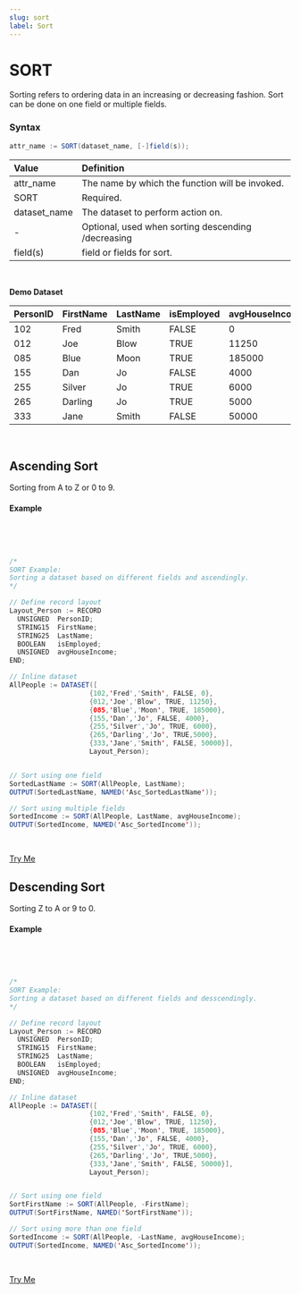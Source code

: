 ```yaml
---
slug: sort
label: Sort
---
```


# SORT

Sorting refers to ordering data in an increasing or decreasing fashion. Sort can be done on one field or multiple fields.

### Syntax

```java
attr_name := SORT(dataset_name, [-]field(s));
```

| Value        | Definition                                         |
| :----------- | :------------------------------------------------- |
| attr_name    | The name by which the function will be invoked.    |
| SORT         | Required.                                          |
| dataset_name | The dataset to perform action on.                  |
| \-           | Optional, used when sorting descending /decreasing |
| field(s)     | field or fields for sort.                          |

<br>

**Demo Dataset**

| PersonID | FirstName | LastName | isEmployed | avgHouseIncome |
| :------- | :-------- | :------- | :--------- | :------------- |
| 102      | Fred      | Smith    | FALSE      | 0              |
| 012      | Joe       | Blow     | TRUE       | 11250          |
| 085      | Blue      | Moon     | TRUE       | 185000         |
| 155      | Dan       | Jo       | FALSE      | 4000           |
| 255      | Silver    | Jo       | TRUE       | 6000           |
| 265      | Darling   | Jo       | TRUE       | 5000           |
| 333      | Jane      | Smith    | FALSE      | 50000          |

</br>

## Ascending Sort

Sorting from A to Z or 0 to 9.

#### Example

</br>
<pre id="SortExp_1">

```java
/*
SORT Example:
Sorting a dataset based on different fields and ascendingly.
*/

// Define record layout
Layout_Person := RECORD
  UNSIGNED  PersonID;
  STRING15  FirstName;
  STRING25  LastName;
  BOOLEAN   isEmployed;
  UNSIGNED  avgHouseIncome;
END;

// Inline dataset
AllPeople := DATASET([
                    {102,'Fred','Smith', FALSE, 0},
                    {012,'Joe','Blow', TRUE, 11250},
                    {085,'Blue','Moon', TRUE, 185000},
                    {155,'Dan','Jo', FALSE, 4000},
                    {255,'Silver','Jo', TRUE, 6000},
                    {265,'Darling','Jo', TRUE,5000},
                    {333,'Jane','Smith', FALSE, 50000}],
                    Layout_Person);


// Sort using one field
SortedLastName := SORT(AllPeople, LastName);
OUTPUT(SortedLastName, NAMED('Asc_SortedLastName'));

// Sort using multiple fields
SortedIncome := SORT(AllPeople, LastName, avgHouseIncome);
OUTPUT(SortedIncome, NAMED('Asc_SortedIncome'));

```

</pre>
<a class="trybutton" href="javascript:OpenECLEditor(['SortExp_1'])"> Try Me </a>

## Descending Sort

Sorting Z to A or 9 to 0.

#### Example

<br>
<pre id="SortExp_2">

```java
/*
SORT Example:
Sorting a dataset based on different fields and desscendingly.
*/

// Define record layout
Layout_Person := RECORD
  UNSIGNED  PersonID;
  STRING15  FirstName;
  STRING25  LastName;
  BOOLEAN   isEmployed;
  UNSIGNED  avgHouseIncome;
END;

// Inline dataset
AllPeople := DATASET([
                    {102,'Fred','Smith', FALSE, 0},
                    {012,'Joe','Blow', TRUE, 11250},
                    {085,'Blue','Moon', TRUE, 185000},
                    {155,'Dan','Jo', FALSE, 4000},
                    {255,'Silver','Jo', TRUE, 6000},
                    {265,'Darling','Jo', TRUE,5000},
                    {333,'Jane','Smith', FALSE, 50000}],
                    Layout_Person);


// Sort using one field
SortFirstName := SORT(AllPeople, -FirstName);
OUTPUT(SortFirstName, NAMED('SortFirstName'));

// Sort using more than one field
SortedIncome := SORT(AllPeople, -LastName, avgHouseIncome);
OUTPUT(SortedIncome, NAMED('Asc_SortedIncome'));

```

</pre>
<a class="trybutton" href="javascript:OpenECLEditor(['SortExp_2'])"> Try Me </a>
